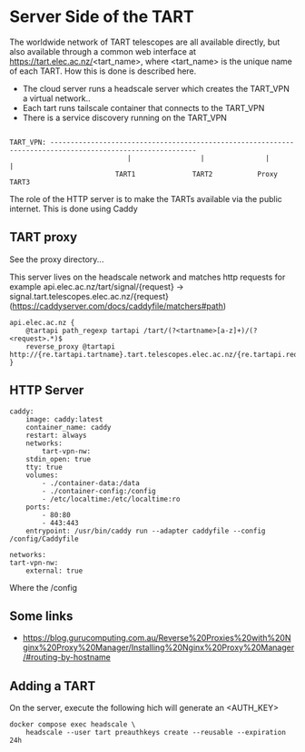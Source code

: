 # Server Side of the TART

The worldwide network of TART telescopes are all available directly, but also available through a common web interface at https://tart.elec.ac.nz/<tart_name>, where <tart_name> is the unique name of each TART. How this is done is described here.

* The cloud server runs a headscale server which creates the TART_VPN a virtual network..
* Each tart runs tailscale container that connects to the TART_VPN
* There is a service discovery running on the TART_VPN

<code>
TART_VPN: ----------------------------------------------------------------------------------------------------------
                             |                 |               |                    |
                          TART1              TART2           Proxy                TART3
</code>

The role of the HTTP server is to make the TARTs available via the public internet. This is done using Caddy

    
## TART proxy 

See the proxy directory...

This server lives on the headscale network and matches http requests for example api.elec.ac.nz/tart/signal/{request} -> signal.tart.telescopes.elec.ac.nz/{request}
(https://caddyserver.com/docs/caddyfile/matchers#path)

    api.elec.ac.nz {
        @tartapi path_regexp tartapi /tart/(?<tartname>[a-z]+)/(?<request>.*)$
        reverse_proxy @tartapi http://{re.tartapi.tartname}.tart.telescopes.elec.ac.nz/{re.tartapi.request}
    }

## HTTP Server

    caddy:
        image: caddy:latest
        container_name: caddy
        restart: always
        networks:
            tart-vpn-nw:
        stdin_open: true
        tty: true
        volumes:
            - ./container-data:/data
            - ./container-config:/config
            - /etc/localtime:/etc/localtime:ro
        ports:
            - 80:80
            - 443:443
        entrypoint: /usr/bin/caddy run --adapter caddyfile --config /config/Caddyfile

    networks:
    tart-vpn-nw:
        external: true

Where the /config
## Some links

* https://blog.gurucomputing.com.au/Reverse%20Proxies%20with%20Nginx%20Proxy%20Manager/Installing%20Nginx%20Proxy%20Manager/#routing-by-hostname


## Adding a TART

On the server, execute the following hich will generate an <AUTH_KEY>

    docker compose exec headscale \
        headscale --user tart preauthkeys create --reusable --expiration 24h

